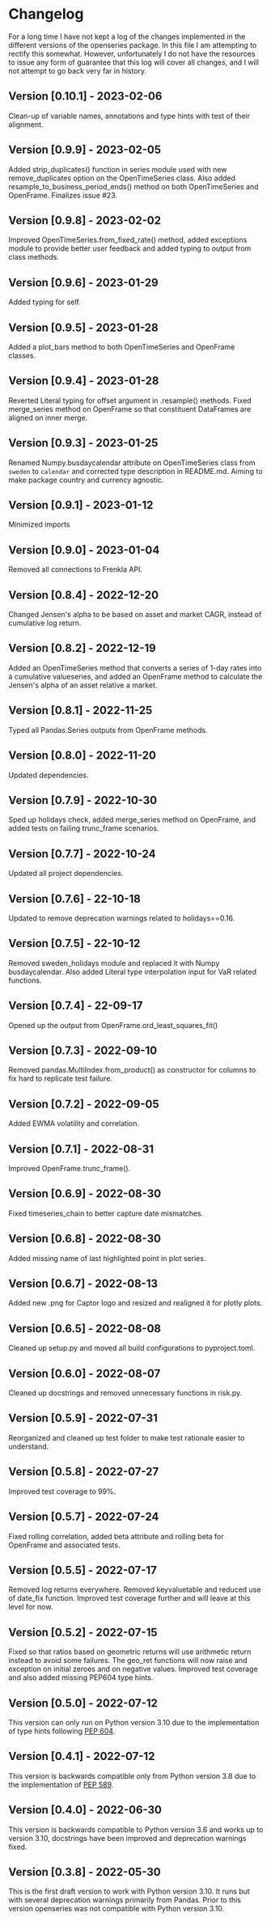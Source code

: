 # Changelog

For a long time I have not kept a log of the changes implemented in the different
versions of the openseries package. In
this file I am attempting to rectify this somewhat. However, unfortunately I do not have
the resources to issue any form
of guarantee that this log will cover all changes, and I will not attempt to go back
very far in history.

## Version [0.10.1] - 2023-02-06

Clean-up of variable names, annotations and type hints with test of their alignment.

## Version [0.9.9] - 2023-02-05

Added strip_duplicates() function in series module used with new remove_duplicates
option on the OpenTimeSeries class. Also added resample_to_business_period_ends()
method on both OpenTimeSeries and OpenFrame. Finalizes issue #23.

## Version [0.9.8] - 2023-02-02

Improved OpenTimeSeries.from_fixed_rate() method, added exceptions module to provide
better user feedback and added typing to output from class methods.

## Version [0.9.6] - 2023-01-29

Added typing for self.

## Version [0.9.5] - 2023-01-28

Added a plot_bars method to both OpenTimeSeries and OpenFrame classes.

## Version [0.9.4] - 2023-01-28

Reverted Literal typing for offset argument in .resample() methods. Fixed merge_series
method on OpenFrame so that constituent DataFrames are aligned on inner merge.

## Version [0.9.3] - 2023-01-25

Renamed Numpy.busdaycalendar attribute on OpenTimeSeries class from `sweden` to
`calendar` and corrected type description in README.md. Aiming to make package
country and currency agnostic.

## Version [0.9.1] - 2023-01-12

Minimized imports

## Version [0.9.0] - 2023-01-04

Removed all connections to Frenkla API.

## Version [0.8.4] - 2022-12-20

Changed Jensen's alpha to be based on asset and market CAGR, instead of cumulative log
return.

## Version [0.8.2] - 2022-12-19

Added an OpenTimeSeries method that converts a series of 1-day rates into a cumulative
valueseries, and added an
OpenFrame method to calculate the Jensen's alpha of an asset relative a market.

## Version [0.8.1] - 2022-11-25

Typed all Pandas.Series outputs from OpenFrame methods.

## Version [0.8.0] - 2022-11-20

Updated dependencies.

## Version [0.7.9] - 2022-10-30

Sped up holidays check, added merge_series method on OpenFrame, and added tests on
failing trunc_frame scenarios.

## Version [0.7.7] - 2022-10-24

Updated all project dependencies.

## Version [0.7.6] - 22-10-18

Updated to remove deprecation warnings related to holidays==0.16.

## Version [0.7.5] - 22-10-12

Removed sweden_holidays module and replaced it with Numpy busdaycalendar. Also added
Literal type interpolation input
for VaR related functions.

## Version [0.7.4] - 22-09-17

Opened up the output from OpenFrame.ord_least_squares_fit()

## Version [0.7.3] - 2022-09-10

Removed pandas.MultiIndex.from_product() as constructor for columns to fix hard to
replicate test failure.

## Version [0.7.2] - 2022-09-05

Added EWMA volatility and correlation.

## Version [0.7.1] - 2022-08-31

Improved OpenFrame.trunc_frame().

## Version [0.6.9] - 2022-08-30

Fixed timeseries_chain to better capture date mismatches.

## Version [0.6.8] - 2022-08-30

Added missing name of last highlighted point in plot series.

## Version [0.6.7] - 2022-08-13

Added new .png for Captor logo and resized and realigned it for plotly plots.

## Version [0.6.5] - 2022-08-08

Cleaned up setup.py and moved all build configurations to pyproject.toml.

## Version [0.6.0] - 2022-08-07

Cleaned up docstrings and removed unnecessary functions in risk.py.

## Version [0.5.9] - 2022-07-31

Reorganized and cleaned up test folder to make test rationale easier to understand.

## Version [0.5.8] - 2022-07-27

Improved test coverage to 99%.

## Version [0.5.7] - 2022-07-24

Fixed rolling correlation, added beta attribute and rolling beta for OpenFrame and
associated tests.

## Version [0.5.5] - 2022-07-17

Removed log returns everywhere. Removed keyvaluetable and reduced use of date_fix
function. Improved test coverage
further and will leave at this level for now.

## Version [0.5.2] - 2022-07-15

Fixed so that ratios based on geometric returns will use arithmetic return instead to
avoid some failures. The geo_ret
functions will now raise and exception on initial zeroes and on negative values.
Improved test coverage and also added
missing PEP604 type hints.

## Version [0.5.0] - 2022-07-12

This version can only run on Python version 3.10 due to the implementation of type hints
following [PEP 604](https://peps.python.org/pep-0604/).

## Version [0.4.1] - 2022-07-12

This version is backwards compatible only from Python version 3.8 due to the
implementation
of [PEP 589](https://peps.python.org/pep-0589/).

## Version [0.4.0] - 2022-06-30

This version is backwards compatible to Python version 3.6 and works up to version 3.10,
docstrings have been improved
and deprecation warnings fixed.

## Version [0.3.8] - 2022-05-30

This is the first draft version to work with Python version 3.10. It runs but with
several deprecation warnings
primarily from Pandas. Prior to this version openseries was not compatible with Python
version 3.10.
